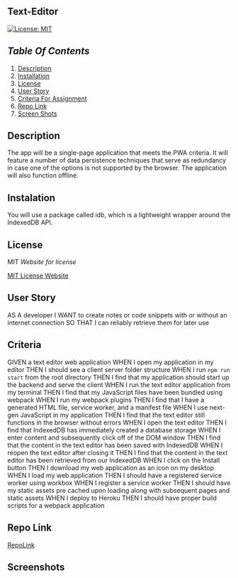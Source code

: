 ## Text-Editor

[![License: MIT](https://img.shields.io/badge/License-MIT-yellow.svg)](https://opensource.org/licenses/MIT)

## _Table Of Contents_

1. [Description](#description)
2. [Installation](#installation)
3. [License](#license)
4. [User Story](#user-story)
5. [Criteria For Assignment](#criteria-for-assignment)
6. [Repo Link](#repository-link)
7. [Screen Shots](#screen-shots)

## Description

The app will be a single-page application that meets the PWA criteria. It will feature a number of data persistence techniques that serve as redundancy in case one of the options is not supported by the browser. The application will also function offline.

## Instalation

You will use a package called idb, which is a lightweight wrapper around the IndexedDB API.

## License

MIT
_Website for license_

[MIT License Website](https://mit-license.org/)

## User Story

AS A developer
I WANT to create notes or code snippets with or without an internet connection
SO THAT I can reliably retrieve them for later use

## Criteria

GIVEN a text editor web application
WHEN I open my application in my editor
THEN I should see a client server folder structure
WHEN I run `npm run start` from the root directory
THEN I find that my application should start up the backend and serve the client
WHEN I run the text editor application from my terminal
THEN I find that my JavaScript files have been bundled using webpack
WHEN I run my webpack plugins
THEN I find that I have a generated HTML file, service worker, and a manifest file
WHEN I use next-gen JavaScript in my application
THEN I find that the text editor still functions in the browser without errors
WHEN I open the text editor
THEN I find that IndexedDB has immediately created a database storage
WHEN I enter content and subsequently click off of the DOM window
THEN I find that the content in the text editor has been saved with IndexedDB
WHEN I reopen the text editor after closing it
THEN I find that the content in the text editor has been retrieved from our IndexedDB
WHEN I click on the Install button
THEN I download my web application as an icon on my desktop
WHEN I load my web application
THEN I should have a registered service worker using workbox
WHEN I register a service worker
THEN I should have my static assets pre cached upon loading along with subsequent pages and static assets
WHEN I deploy to Heroku
THEN I should have proper build scripts for a webpack application

## Repo Link

[RepoLink](https://github.com/siahmoymajid/text-editor)

## Screenshots
